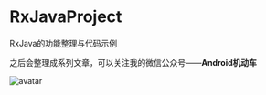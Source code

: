 # RxJavaProject
RxJava的功能整理与代码示例

之后会整理成系列文章，可以关注我的微信公众号——**Android机动车**

![avatar](https://raw.githubusercontent.com/shuaijia/RxJavaProject/master/img/aa.png)
